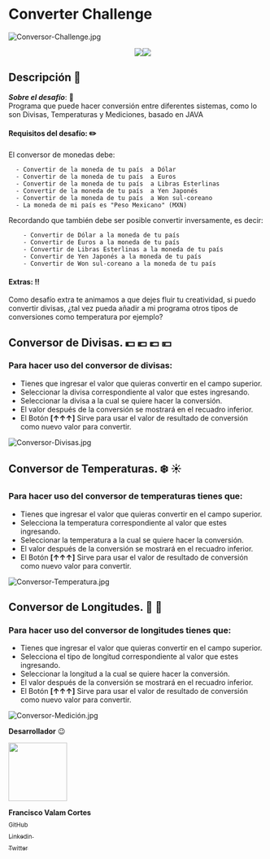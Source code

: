 # Converter Challenge
 ![Conversor-Challenge.jpg](https://i.postimg.cc/WprgnbrX/Conversor.jpg)

<ul align = "center">
<img src="https://img.shields.io/badge/_Lenguaje-190202?style=flat"/><img src="https://img.shields.io/badge/_Java-F20000?style=flat"/>
</ul>

## Descripción :page_facing_up:

***Sobre el desafío***: :pushpin: <br> 
Programa que puede hacer conversión entre diferentes sistemas, como lo son Divisas, Temperaturas y Mediciones, basado en JAVA <br>

#### Requisitos del desafío: :pencil2:

 El conversor de monedas debe:
 
      - Convertir de la moneda de tu país  a Dólar
      - Convertir de la moneda de tu país  a Euros
      - Convertir de la moneda de tu país  a Libras Esterlinas
      - Convertir de la moneda de tu país  a Yen Japonés
      - Convertir de la moneda de tu país  a Won sul-coreano
      - La moneda de mi país es "Peso Mexicano" (MXN)
      
 Recordando que también debe ser posible convertir inversamente, es decir:
 
        - Convertir de Dólar a la moneda de tu país
        - Convertir de Euros a la moneda de tu país
        - Convertir de Libras Esterlinas a la moneda de tu país
        - Convertir de Yen Japonés a la moneda de tu país
        - Convertir de Won sul-coreano a la moneda de tu país

#### Extras: :bangbang:
Como desafío extra te animamos a que dejes fluir tu creatividad, si puedo convertir divisas, ¿tal vez pueda añadir a mi programa otros tipos de conversiones como temperatura por ejemplo?

## Conversor de Divisas. :dollar: :euro: :pound: :yen: 

### Para hacer uso del conversor de divisas: <br>
- Tienes que ingresar el valor que quieras convertir en el campo superior. <br>
- Seleccionar la divisa correspondiente al valor que estes ingresando.<br>
- Seleccionar la divisa a la cual se quiere hacer la conversión.<br>
- El valor después de la conversión se mostrará en el recuadro inferior.<br>
- El Botón **[↑↑↑]** Sirve para usar el valor de resultado de conversión como nuevo valor para convertir.<br>

![Conversor-Divisas.jpg](https://i.postimg.cc/6pHv37J5/Divisas-Conversor.jpg)

## Conversor de Temperaturas. :snowflake: :sunny: 

### Para hacer uso del conversor de temperaturas tienes que: <br>

- Tienes que ingresar el valor que quieras convertir en el campo superior. <br>
- Selecciona la temperatura correspondiente al valor que estes ingresando.<br>
- Seleccionar la temperatura a la cual se quiere hacer la conversión.<br>
- El valor después de la conversión se mostrará en el recuadro inferior.<br>
- El Botón **[↑↑↑]** Sirve para usar el valor de resultado de conversión como nuevo valor para convertir.<br>

![Conversor-Temperatura.jpg](https://i.postimg.cc/503txXCx/Temperatura-Conversor.jpg)

## Conversor de Longitudes. :straight_ruler: :triangular_ruler:

### Para hacer uso del conversor de longitudes tienes que: <br>

- Tienes que ingresar el valor que quieras convertir en el campo superior. <br>
- Selecciona el tipo de longitud correspondiente al valor que estes ingresando.<br>
- Seleccionar la longitud a la cual se quiere hacer la conversión.<br>
- El valor después de la conversión se mostrará en el recuadro inferior.<br>
- El Botón **[↑↑↑]** Sirve para usar el valor de resultado de conversión como nuevo valor para convertir.<br>

![Conversor-Medición.jpg](https://i.postimg.cc/TYnrn9g1/Medicion-Conversor.jpg)

**Desarrollador** :wink: 

 <img src="https://avatars.githubusercontent.com/u/129345721?v=4" width=115>
 
 **Francisco Valam Cortes**  <br>[<sub>GitHub</sub>](https://github.com/ValamCA) <img src="https://i.postimg.cc/hPxhb2YB/icons8-github-50.png" width =16>
 <br>[<sub>Linkedin </sub> ](https://www.linkedin.com/in/franciscovalamca/)<img src="https://i.postimg.cc/C5LJHycc/icons8-linkedin-48.png" width =16 ><br>
 [<sub>Twitter</sub>](https://twitter.com/FNiggalam)<img src="https://i.postimg.cc/xTrL2ND9/icons8-twitter-48.png" width =16 ><br>
